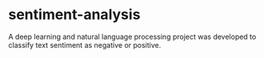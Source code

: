 # sentiment-analysis
A deep learning and natural language processing project was developed to classify text sentiment as negative or positive.
